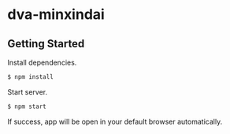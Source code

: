 # dva-minxindai

## Getting Started
Install dependencies.

```bash
$ npm install
```

Start server.

```bash
$ npm start
```

If success, app will be open in your default browser automatically.
